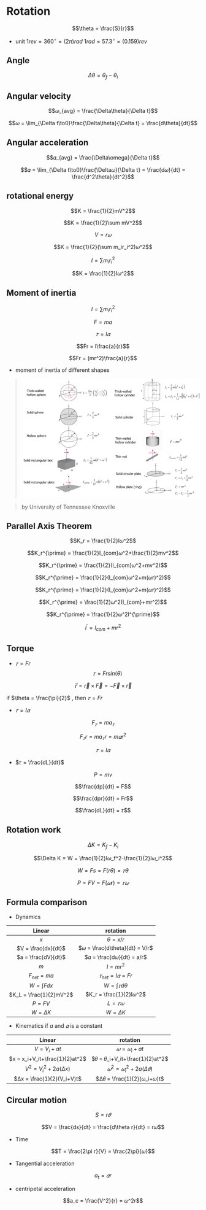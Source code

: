 # Rotation
$$\theta = \frac{S}{r}$$
* unit
$1rev = 360^\circ = (2\pi) rad$
$1rad = 57.3^\circ = (0.159)rev$
## Angle
$$\Delta \theta = \theta_f-\theta_i$$
## Angular velocity
$$𝜔_{avg} = \frac{\Delta\theta}{\Delta t}$$

$$𝜔 = \lim_{\Delta t\to0}\frac{\Delta\theta}{\Delta t} = \frac{d\theta}{dt}$$
## Angular acceleration
$$𝛼_{avg} = \frac{\Delta\omega}{\Delta t}$$

$$𝛼 = \lim_{\Delta t\to0}\frac{\Delta𝜔}{\Delta t} = \frac{d𝜔}{dt} = \frac{d^2\theta}{dt^2}$$
## rotational energy
$$K = \frac{1}{2}mV^2$$

$$K = \frac{1}{2}\sum mV^2$$

$$V = r𝜔$$

$$K = \frac{1}{2}(\sum m_ir_i^2)𝜔^2$$

$$I = \sum m_ir_i^2$$

$$K = \frac{1}{2}I𝜔^2$$
## Moment of inertia
$$I = \sum m_ir_i^2$$

$$F = ma$$

$$𝜏 = I𝛼$$

$$Fr = I\frac{a}{r}$$

$$Fr = (mr^2)\frac{a}{r}$$

* moment of inertia of different shapes
>![moment of inertia of different shapes](picture/moment_of_inertia.png)

>by University of Tennessee Knoxville
## Parallel Axis Theorem

$$K_r = \frac{1}{2}I𝜔^2$$

$$K_r^{\prime} = \frac{1}{2}I_{com}𝜔^2+\frac{1}{2}mv^2$$

$$K_r^{\prime} = \frac{1}{2}(I_{com}𝜔^2+mv^2)$$

$$K_r^{\prime} = \frac{1}{2}(I_{com}𝜔^2+m(𝜔r)^2)$$

$$K_r^{\prime} = \frac{1}{2}(I_{com}𝜔^2+m(𝜔r)^2)$$

$$K_r^{\prime} = \frac{1}{2}𝜔^2(I_{com}+mr^2)$$

$$K_r^{\prime} = \frac{1}{2}𝜔^2I^{\prime}$$

$$I^{\prime} = I_{com}+mr^2$$

## Torque
* $𝜏 = Fr$
$$𝜏 = Frsin(\theta)$$

$$\vec{𝜏} = \vec{r}\times \vec{F} = -\vec{F}\times \vec{r}$$

if $\theta = \frac{\pi}{2}$ , then $𝜏 = Fr$ 

* $𝜏 = I𝛼$

$$F_𝜏 = ma_𝜏$$

$$F_𝜏r = ma_𝜏r = m𝛼r^2$$

$$𝜏 = I𝛼$$

* $𝜏 = \frac{dL}{dt}$

$$P = mv$$

$$\frac{dp}{dt} = F$$

$$\frac{dpr}{dt} = Fr$$

$$\frac{dL}{dt} = 𝜏$$

## Rotation work
$$\Delta K = K_f-K_i$$

$$\Delta K = W = \frac{1}{2}I𝜔_f^2-\frac{1}{2}I𝜔_i^2$$

$$W = Fs = F(r\theta) = 𝜏\theta$$

$$P = FV = F(𝜔r) = 𝜏𝜔$$

## Formula comparison 
* Dynamics

|         Linear          |            rotation            |
|:-----------------------:|:------------------------------:|
|           $x$           |         $\theta = x/r$         |
|   $V = \frac{dx}{dt}$   | $𝜔 = \frac{d\theta}{dt} = V/r$ |
|   $a = \frac{dV}{dt}$   |   $𝛼 = \frac{d𝜔}{dt} = a/r$    |
|           $m$           |           $I = mr^2$           |
|     $F_{net} = ma$      |      $𝜏_{net} = I𝛼 = Fr$       |
|     $W = \int F dx$     |      $W = \int 𝜏 d\theta$      |
| $K_L = \frac{1}{2}mV^2$ |    $K_r = \frac{1}{2}I𝜔^2$     |
|        $P = FV$         |            $L = 𝜏𝜔$            |
|     $W = \Delta K$      |         $W = \Delta K$         |

* Kinematics
if $a$ and $𝛼$ is a constant

|             Linear             |            rotation            |
|:------------------------------:|:------------------------------:|
|          $V = V_i+at$          |          $𝜔 = 𝜔_i+at$          |
| $x = x_i+V_it+\frac{1}{2}at^2$ | $𝜃 = 𝜃_i+V_it+\frac{1}{2}at^2$ |
|   $V^2 = V_i^2+2a(\Delta x)$   |   $𝜔^2 = 𝜔_i^2+2a(\Delta 𝜃)$   |
|   $Δx = \frac{1}{2}(V_i+V)t$   |   $Δ𝜃 = \frac{1}{2}(𝜔_i+𝜔)t$   |

## Circular motion
$$S = r𝜃$$

$$V = \frac{ds}{dt} = \frac{d\theta r}{dt} = r𝜔$$

* Time

$$T = \frac{2\pi r}{V} = \frac{2\pi}{𝜔}$$

* Tangential acceleration

$$a_t = 𝛼r$$

* centripetal acceleration

$$a_c = \frac{V^2}{r} = 𝜔^2r$$
